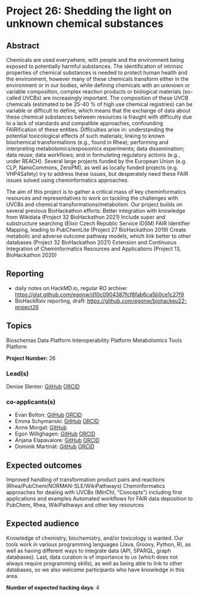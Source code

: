 # Project 26: Shedding the light on unknown chemical substances

## Abstract

Chemicals are used everywhere, with people and the environment being exposed to potentially harmful substances. The identification of intrinsic properties of chemical substances is needed to protect human health and the environment, however many of these chemicals transform either in the environment or in our bodies, while defining chemicals with an unknown or variable composition, complex reaction products or biological materials (so-called UVCBs) are increasingly important. The composition of these UVCB chemicals (estimated to be 25-40 % of high use chemical registries) can be variable or difficult to define, which means that the exchange of data about these chemical substances between resources is fraught with difficulty due to a lack of standards and compatible approaches, confounding FAIRification of these entities. Difficulties arise in: understanding the potential toxicological effects of such materials; linking to known biochemical transformations (e.g., found in Rhea); performing and interpreting metabolomics/exposomics experiments; data dissemination; data reuse; data workflows; and in formulating regulatory actions (e.g., under REACH). Several large projects funded by the European Union (e.g. CLP, NanoCommons, ZeroPM), as well as locally funded projects (e.g. VHP4Safety) try to address these issues, but desperately need these FAIR issues solved using cheminformatics approaches.

The aim of this project is to gather a critical mass of key cheminformatics resources and representatives to work on tackling the challenges with UVCBs and chemical transformations/metabolism. Our project builds on several previous BioHackathon efforts:
Better integration with knowledge from Wikidata (Project 32 BioHackathon 2021)
Include super and substructure searching (Elixir Czech Republic Service IDSM)
FAIR Identifier Mapping, leading to PubChemLite (Project 27 BioHackathon 2019)
Create metabolic and adverse outcome pathway models, which link better to other databases (Project 32 BioHackathon 2021)
Extension and Continuous Integration of Cheminformatics Resources and Applications (Project 13, BioHackathon 2020)

## Reporting

- daily notes on HackMD.io, regular RO archive: https://gist.github.com/egonw/d10c0904387fcf8fab6ca5b0ce1c27f9
- BioHackRxiv reporting, draft: https://github.com/egonw/biohackeu22-project26

## Topics

Bioschemas
Data Platform
Interoperability Platform
Metabolomics
Tools Platform

**Project Number:** 26

### Lead(s)

Denise Slenter: [GitHub](https://github.com/DeniseSl22) [ORCID](https://orcid.org/0000-0001-8449-1318)

### co-applicants(s)

- Evan Bolton: [GitHub]() [ORCID](https://orcid.org/0000-0002-5959-6190)
- Emma Schymanski: [GitHub](https://github.com/schymane) [ORCID](https://orcid.org/0000-0001-6868-8145)
- Anne Morgat: [GitHub](https://github.com/amorgat)
- Egon Willighagen: [GitHub](https://github.com/egonw) [ORCID](https://orcid.org/0000-0001-7542-0286)
- Anjana Elapavalore: [GitHub](https://github.com/anjuraj15) [ORCID](https://orcid.org/0000-0002-0295-6618)
- Dominik Martinát: [GitHub](https://github.com/DominikMartinat) [ORCID](https://orcid.org/0000-0001-6611-7883)

## Expected outcomes

Improved handling of transformation product pairs and reactions (Rhea/PubChem/NORMAN-SLE/WikiPathways)
Cheminformatics approaches for dealing with UVCBs (MInChI, “Concepts”) including first applications and examples
Automated workflows for FAIR data deposition to PubChem, Rhea, WikiPathways and other key resources

## Expected audience

Knowledge of chemistry, biochemistry, and/or toxicology is wanted. Our tools work in various programming languages (Java, Groovy, Python, R), as well as having different ways to integrate data (API, SPARQL, graph databases). Last, data curation is of importance to us (which does not always require programming skills), as well as being able to link to other databases, so we also welcome participants who have knowledge in this area.

**Number of expected hacking days**: 4

